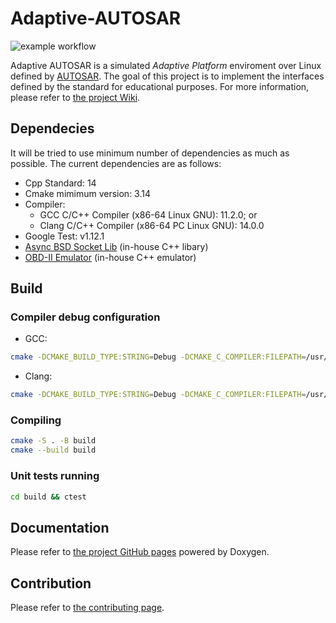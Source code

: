 # Adaptive-AUTOSAR
![example workflow](https://github.com/langroodi/Adaptive-AUTOSAR/actions/workflows/cmake.yml/badge.svg)

Adaptive AUTOSAR is a simulated _Adaptive Platform_ enviroment over Linux defined by [AUTOSAR](https://www.autosar.org/standards/adaptive-platform/). The goal of this project is to implement the interfaces defined by the standard for educational purposes. For more information, please refer to [the project Wiki](https://github.com/langroodi/Adaptive-AUTOSAR/wiki).

## Dependecies

It will be tried to use minimum number of dependencies as much as possible. The current dependencies are as follows:

- Cpp Standard: 14
- Cmake mimimum version: 3.14
- Compiler:
    - GCC C/C++ Compiler (x86-64 Linux GNU): 11.2.0; or
    - Clang C/C++ Compiler (x86-64 PC Linux GNU): 14.0.0
- Google Test: v1.12.1
- [Async BSD Socket Lib](https://github.com/langroodi/Async-BSD-Socket-Lib) (in-house C++ libary)
- [OBD-II Emulator](https://github.com/langroodi/OBD-II-Emulator) (in-house C++ emulator)


## Build

### Compiler debug configuration

- GCC:
```bash
cmake -DCMAKE_BUILD_TYPE:STRING=Debug -DCMAKE_C_COMPILER:FILEPATH=/usr/bin/x86_64-linux-gnu-gcc-11 -DCMAKE_CXX_COMPILER:FILEPATH=/usr/bin/x86_64-linux-gnu-g++-11 -S . -B build
```
- Clang:
```bash
cmake -DCMAKE_BUILD_TYPE:STRING=Debug -DCMAKE_C_COMPILER:FILEPATH=/usr/bin/clang-14 -DCMAKE_CXX_COMPILER:FILEPATH=/usr/bin/clang++-14 -S . -B build
```

### Compiling
```bash
cmake -S . -B build
cmake --build build
```

### Unit tests running
```bash
cd build && ctest
```

## Documentation

Please refer to [the project GitHub pages](https://langroodi.github.io/Adaptive-AUTOSAR/) powered by Doxygen.

## Contribution

Please refer to [the contributing page](https://github.com/langroodi/Adaptive-AUTOSAR/blob/master/CONTRIBUTING.md).
